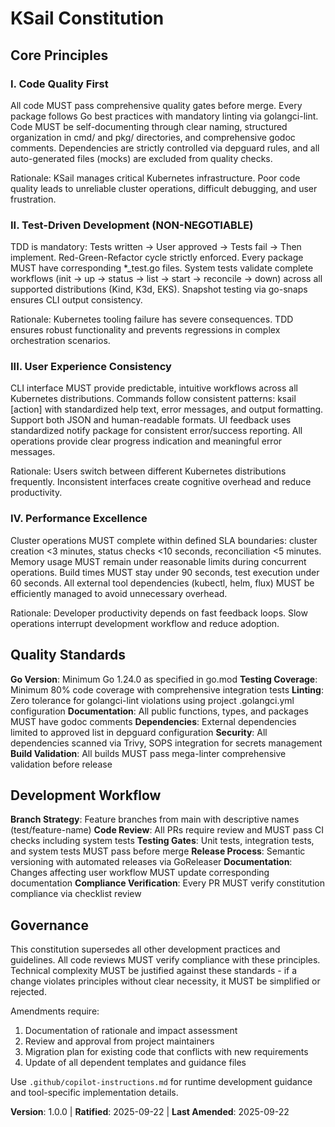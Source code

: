 <!--
Sync Impact Report:
- Version change: new → 1.0.0
- Added principles:
  - Code Quality First
  - Test-Driven Development (NON-NEGOTIABLE)
  - User Experience Consistency
  - Performance Excellence
- Added sections:
  - Quality Standards
  - Development Workflow
- Templates requiring updates:
  ✅ constitution.md updated
  ✅ plan-template.md aligned
  ✅ spec-template.md aligned
  ✅ tasks-template.md aligned
- Follow-up TODOs: none
-->

# KSail Constitution

## Core Principles

### I. Code Quality First

All code MUST pass comprehensive quality gates before merge. Every package follows Go best practices with mandatory linting via golangci-lint. Code MUST be self-documenting through clear naming, structured organization in cmd/ and pkg/ directories, and comprehensive godoc comments. Dependencies are strictly controlled via depguard rules, and all auto-generated files (mocks) are excluded from quality checks.

Rationale: KSail manages critical Kubernetes infrastructure. Poor code quality leads to unreliable cluster operations, difficult debugging, and user frustration.

### II. Test-Driven Development (NON-NEGOTIABLE)

TDD is mandatory: Tests written → User approved → Tests fail → Then implement. Red-Green-Refactor cycle strictly enforced. Every package MUST have corresponding *_test.go files. System tests validate complete workflows (init → up → status → list → start → reconcile → down) across all supported distributions (Kind, K3d, EKS). Snapshot testing via go-snaps ensures CLI output consistency.

Rationale: Kubernetes tooling failure has severe consequences. TDD ensures robust functionality and prevents regressions in complex orchestration scenarios.

### III. User Experience Consistency

CLI interface MUST provide predictable, intuitive workflows across all Kubernetes distributions. Commands follow consistent patterns: ksail [action] with standardized help text, error messages, and output formatting. Support both JSON and human-readable formats. UI feedback uses standardized notify package for consistent error/success reporting. All operations provide clear progress indication and meaningful error messages.

Rationale: Users switch between different Kubernetes distributions frequently. Inconsistent interfaces create cognitive overhead and reduce productivity.

### IV. Performance Excellence

Cluster operations MUST complete within defined SLA boundaries: cluster creation <3 minutes, status checks <10 seconds, reconciliation <5 minutes. Memory usage MUST remain under reasonable limits during concurrent operations. Build times MUST stay under 90 seconds, test execution under 60 seconds. All external tool dependencies (kubectl, helm, flux) MUST be efficiently managed to avoid unnecessary overhead.

Rationale: Developer productivity depends on fast feedback loops. Slow operations interrupt development workflow and reduce adoption.

## Quality Standards

**Go Version**: Minimum Go 1.24.0 as specified in go.mod
**Testing Coverage**: Minimum 80% code coverage with comprehensive integration tests
**Linting**: Zero tolerance for golangci-lint violations using project .golangci.yml configuration
**Documentation**: All public functions, types, and packages MUST have godoc comments
**Dependencies**: External dependencies limited to approved list in depguard configuration
**Security**: All dependencies scanned via Trivy, SOPS integration for secrets management
**Build Validation**: All builds MUST pass mega-linter comprehensive validation before release

## Development Workflow

**Branch Strategy**: Feature branches from main with descriptive names (test/feature-name)
**Code Review**: All PRs require review and MUST pass CI checks including system tests
**Testing Gates**: Unit tests, integration tests, and system tests MUST pass before merge
**Release Process**: Semantic versioning with automated releases via GoReleaser
**Documentation**: Changes affecting user workflow MUST update corresponding documentation
**Compliance Verification**: Every PR MUST verify constitution compliance via checklist review

## Governance

This constitution supersedes all other development practices and guidelines. All code reviews MUST verify compliance with these principles. Technical complexity MUST be justified against these standards - if a change violates principles without clear necessity, it MUST be simplified or rejected.

Amendments require:

1. Documentation of rationale and impact assessment
2. Review and approval from project maintainers
3. Migration plan for existing code that conflicts with new requirements
4. Update of all dependent templates and guidance files

Use `.github/copilot-instructions.md` for runtime development guidance and tool-specific implementation details.

**Version**: 1.0.0 | **Ratified**: 2025-09-22 | **Last Amended**: 2025-09-22
